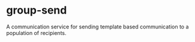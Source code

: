 # group-send
A communication service for sending template based communication to a population of recipients.

